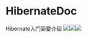 # HibernateDoc
Hibernate入门简要介绍
<img src="https://img.shields.io/github/license/sivanWu0222/HibernateDoc.svg"></img><img src="https://img.shields.io/badge/HibernateDoc-Progress-green.svg"></img><img src="https://img.shields.io/travis/USER/REPO.svg"></img>
